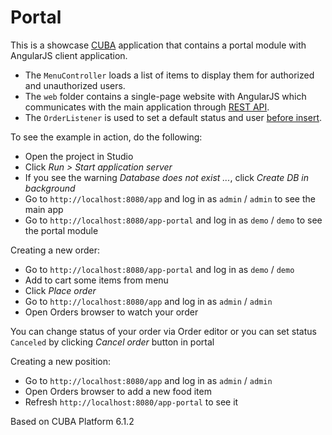 # Portal

This is a showcase [CUBA](https://www.cuba-platform.com/) application that contains a portal module with AngularJS client application.

* The `MenuController` loads a list of items to display them for authorized and unauthorized users.
* The `web` folder contains a single-page website with AngularJS which communicates with the main application through [REST API](https://doc.cuba-platform.com/manual-6.1/rest_api.html).
* The `OrderListener` is used to set a default status and user  [before insert](https://doc.cuba-platform.com/manual-6.1/entity_listeners.html).

To see the example in action, do the following:

* Open the project in Studio
* Click *Run > Start application server*
* If you see the warning *Database does not exist ...*, click *Create DB in background*
* Go to `http://localhost:8080/app` and log in as `admin` / `admin` to see the main app
* Go to `http://localhost:8080/app-portal` and log in as `demo` / `demo` to see the portal module

Creating a new order:

* Go to `http://localhost:8080/app-portal` and log in as `demo` / `demo`
* Add to cart some items from menu
* Click *Place order*
* Go to `http://localhost:8080/app` and log in as `admin` / `admin`
* Open Orders browser to watch your order

You can change status of your order via Order editor or you can set status `Canceled` by clicking *Cancel order* button in portal

Creating a new position:

* Go to `http://localhost:8080/app` and log in as `admin` / `admin`
* Open Orders browser to add a new food item
* Refresh `http://localhost:8080/app-portal` to see it

Based on CUBA Platform 6.1.2
